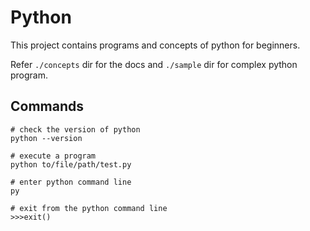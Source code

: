 # Python

This project contains programs and concepts of python for beginners.

Refer `./concepts` dir for the docs and `./sample` dir for complex python program.

## Commands

```shell script
# check the version of python
python --version

# execute a program
python to/file/path/test.py

# enter python command line
py

# exit from the python command line
>>>exit()
```
